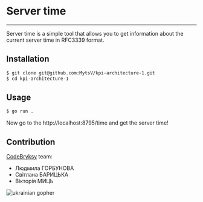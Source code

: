 # Server time
---
Server time is a simple tool that allows you to get information about the current server time in RFC3339 format.
## Installation
```bash
$ git clone git@github.com:MytsV/kpi-architecture-1.git
$ cd kpi-architecture-1
```
## Usage
```bash
$ go run .
```
Now go to the http://localhost:8795/time and get the server time!
## Contribution

[CodeBryksy](https://github.com/CodeBryksy) team:

- Людмила ГОРБУНОВА
- Світлана БАРИЦЬКА
- Вікторія МИЦЬ

![ukrainian gopher](http://bakalova.ink/wp-content/uploads/2016/09/gopher-girl.png)